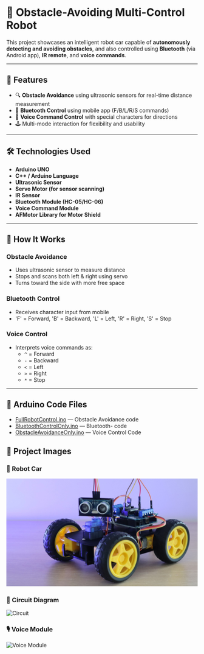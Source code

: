 # 🤖 Obstacle-Avoiding Multi-Control Robot

This project showcases an intelligent robot car capable of **autonomously detecting and avoiding obstacles**, and also controlled using **Bluetooth** (via Android app), **IR remote**, and **voice commands**.

---

## 🚀 Features

- 🔍 **Obstacle Avoidance** using ultrasonic sensors for real-time distance measurement
- 📲 **Bluetooth Control** using mobile app (F/B/L/R/S commands)
- 🎤 **Voice Command Control** with special characters for directions
- 🕹️ Multi-mode interaction for flexibility and usability

---

## 🛠️ Technologies Used

- **Arduino UNO**
- **C++ / Arduino Language**
- **Ultrasonic Sensor**
- **Servo Motor (for sensor scanning)**
- **IR Sensor**
- **Bluetooth Module (HC-05/HC-06)**
- **Voice Command Module**
- **AFMotor Library for Motor Shield**

---

## 🧠 How It Works

### Obstacle Avoidance
- Uses ultrasonic sensor to measure distance
- Stops and scans both left & right using servo
- Turns toward the side with more free space

### Bluetooth Control
- Receives character input from mobile
- 'F' = Forward, 'B' = Backward, 'L' = Left, 'R' = Right, 'S' = Stop

### Voice Control
- Interprets voice commands as:
  - `^` = Forward
  - `-` = Backward
  - `<` = Left
  - `>` = Right
  - `*` = Stop

---


## 🔧 Arduino Code Files

-  [FullRobotControl.ino](Code/FullRobotControl.ino) — Obstacle Avoidance code
-  [BluetoothControlOnly.ino](Code/BluetoothControlOnly.ino) — Bluetooth- code 
-  [ObstacleAvoidanceOnly.ino](Code/ObstacleAvoidanceOnly.ino) — Voice Control Code


## 📸 Project Images

### 🤖 Robot Car
![Robot Car](Images/robot_photo.jpg)

### 🧩 Circuit Diagram
![Circuit](Images/circuit_diagram.png)

### 🎙️ Voice Module
![Voice Module](Images/voice_module.png)


